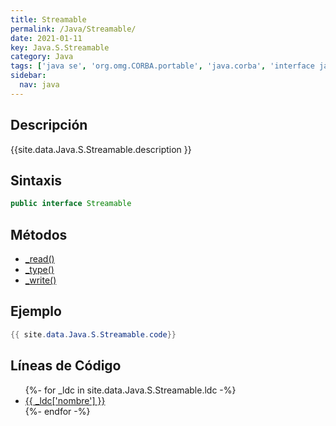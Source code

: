 ```yaml
---
title: Streamable
permalink: /Java/Streamable/
date: 2021-01-11
key: Java.S.Streamable
category: Java
tags: ['java se', 'org.omg.CORBA.portable', 'java.corba', 'interface java', 'Java 1.2']
sidebar: 
  nav: java
---
```


## Descripción
{{site.data.Java.S.Streamable.description }}

## Sintaxis
~~~java
public interface Streamable
~~~

## Métodos
* [_read()](/Java/Streamable/_read)
* [_type()](/Java/Streamable/_type)
* [_write()](/Java/Streamable/_write)

## Ejemplo
~~~java
{{ site.data.Java.S.Streamable.code}}
~~~

## Líneas de Código
<ul>
{%- for _ldc in site.data.Java.S.Streamable.ldc -%}
   <li>
       <a href="{{_ldc['url'] }}">{{ _ldc['nombre'] }}</a>
   </li>
{%- endfor -%}
</ul>
